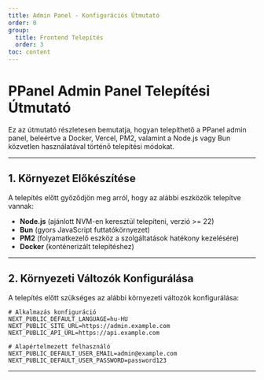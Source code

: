 ```yaml
---
title: Admin Panel - Konfigurációs Útmutató
order: 0
group: 
  title: Frontend Telepítés
  order: 3
toc: content
---
```


# **PPanel Admin Panel Telepítési Útmutató**

Ez az útmutató részletesen bemutatja, hogyan telepíthető a PPanel admin panel, beleértve a Docker, Vercel, PM2, valamint a Node.js vagy Bun közvetlen használatával történő telepítési módokat.

---

## **1. Környezet Előkészítése**

A telepítés előtt győződjön meg arról, hogy az alábbi eszközök telepítve vannak:

- **Node.js** (ajánlott NVM-en keresztül telepíteni, verzió >= 22)
- **Bun** (gyors JavaScript futtatókörnyezet)
- **PM2** (folyamatkezelő eszköz a szolgáltatások hatékony kezelésére)
- **Docker** (konténerizált telepítéshez)

---

## **2. Környezeti Változók Konfigurálása**

A telepítés előtt szükséges az alábbi környezeti változók konfigurálása:

```env
# Alkalmazás konfiguráció
NEXT_PUBLIC_DEFAULT_LANGUAGE=hu-HU
NEXT_PUBLIC_SITE_URL=https://admin.example.com
NEXT_PUBLIC_API_URL=https://api.example.com

# Alapértelmezett felhasználó
NEXT_PUBLIC_DEFAULT_USER_EMAIL=admin@example.com
NEXT_PUBLIC_DEFAULT_USER_PASSWORD=password123
```

---

